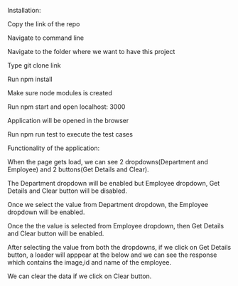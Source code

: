 Installation:

Copy the link of the repo

Navigate to command line

Navigate to the folder where we want to have this project

Type git clone link

Run npm install

Make sure node modules is created

Run npm start and open localhost: 3000

Application will be opened in the browser

Run npm run test to execute the test cases

Functionality of the application:

When the page gets load, we can see 2 dropdowns(Department and Employee) and 2 buttons(Get Details and Clear).

The Department dropdown will be enabled but Employee dropdown, Get Details and Clear button will be disabled.

Once we select the value from Department dropdown, the Employee dropdown will be enabled.

Once the the value is selected from Employee dropdown, then Get Details and Clear button will be enabled.

After selecting the value from both the dropdowns, if we click on Get Details button, a loader will apppear at the below and we can see the response which contains the image,id and name of the employee.

We can clear the data if we click on Clear button.
